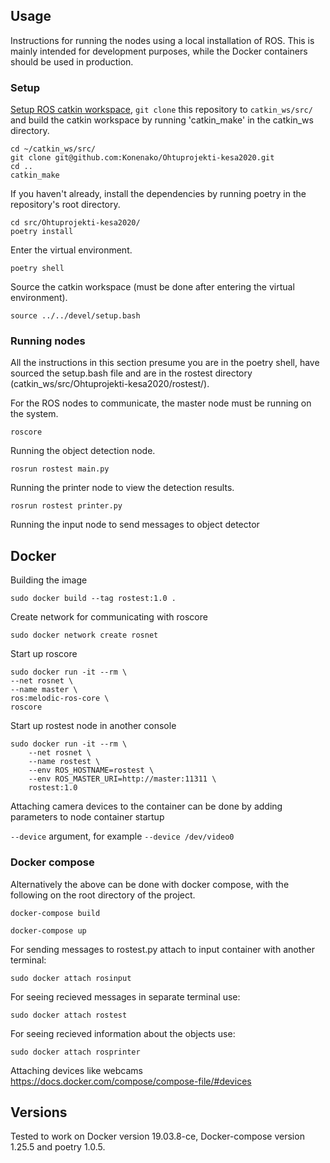 ## Usage

Instructions for running the nodes using a local installation of ROS. This is mainly intended for development purposes, while the Docker containers should be used in production.

### Setup

[Setup ROS catkin workspace](https://wiki.ros.org/catkin/Tutorials/create_a_workspace), `git clone` this repository to `catkin_ws/src/` and build the catkin workspace by running 'catkin_make' in the catkin_ws directory.
```
cd ~/catkin_ws/src/
git clone git@github.com:Konenako/Ohtuprojekti-kesa2020.git
cd ..
catkin_make
```

If you haven't already, install the dependencies by running poetry in the repository's root directory.
```
cd src/Ohtuprojekti-kesa2020/
poetry install
```

Enter the virtual environment.
```
poetry shell
```

Source the catkin workspace (must be done after entering the virtual environment).
```
source ../../devel/setup.bash
```

### Running nodes

All the instructions in this section presume you are in the poetry shell, have sourced the setup.bash file and are in the rostest directory (catkin_ws/src/Ohtuprojekti-kesa2020/rostest/).


For the ROS nodes to communicate, the master node must be running on the system.

```
roscore
```

Running the object detection node.
```
rosrun rostest main.py
```

Running the printer node to view the detection results.
```
rosrun rostest printer.py
```
Running the input node to send messages to object detector
## Docker

Building the image

`sudo docker build --tag rostest:1.0 .`

Create network for communicating with roscore

`sudo docker network create rosnet`

Start up roscore
```
sudo docker run -it --rm \
--net rosnet \
--name master \
ros:melodic-ros-core \
roscore
```
Start up rostest node in another console
```
sudo docker run -it --rm \
    --net rosnet \
    --name rostest \
    --env ROS_HOSTNAME=rostest \
    --env ROS_MASTER_URI=http://master:11311 \
    rostest:1.0
```
Attaching camera devices to the container can be done by adding parameters to node container startup

`--device` argument, for example `--device /dev/video0`

### Docker compose

Alternatively the above can be done with docker compose, with the following on the root directory of the project.

`docker-compose build`

`docker-compose up`

For sending messages to rostest.py attach to input container with another terminal:

`sudo docker attach rosinput`

For seeing recieved messages in separate terminal use:

`sudo docker attach rostest`

For seeing recieved information about the objects use:

`sudo docker attach rosprinter`


Attaching devices like webcams
https://docs.docker.com/compose/compose-file/#devices

## Versions

Tested to work on Docker version 19.03.8-ce, Docker-compose version 1.25.5 and poetry 1.0.5.
